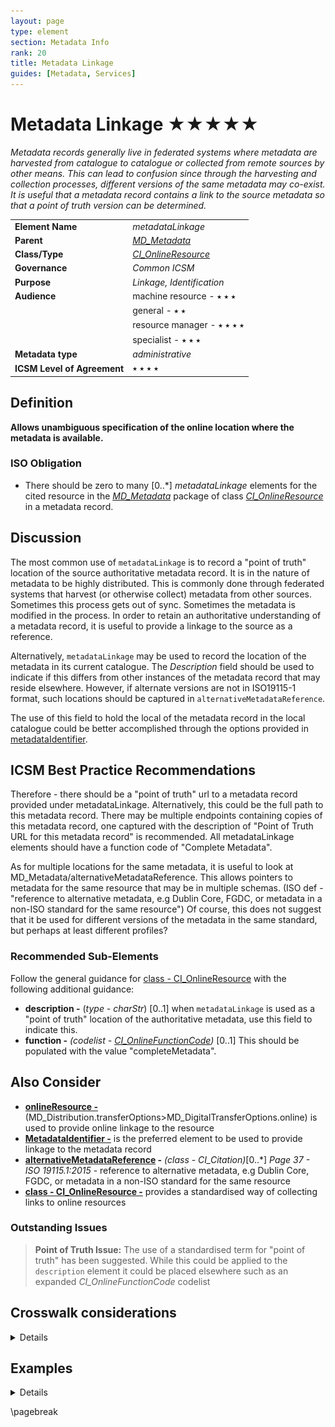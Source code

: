 ```yaml
---
layout: page
type: element
section: Metadata Info
rank: 20
title: Metadata Linkage
guides: [Metadata, Services]
---
```

# Metadata Linkage ★★★★★

*Metadata records generally live in federated systems where metadata are harvested from catalogue to catalogue or collected from remote sources by other means. This can lead to confusion since through the harvesting and collection processes, different versions of the same metadata may co-exist. It is useful that a metadata record contains a link to the source metadata so that a point of truth version can be determined.*

| | |
| --- | --- |
| **Element Name** | *metadataLinkage* |
| **Parent** | *[MD_Metadata](./class-MD_Metadata)* |
| **Class/Type** | *[CI_OnlineResource](./class-CI_OnlineResource)* |
| **Governance** | *Common ICSM* |
| **Purpose** | *Linkage, Identification* |
| **Audience** | machine resource - ⭑ ⭑ ⭑ |
| | general - ⭑ ⭑ |
| | resource manager - ⭑ ⭑ ⭑ ⭑ |
| | specialist - ⭑ ⭑ ⭑ |
| **Metadata type** | *administrative* |
| **ICSM Level of Agreement** | ⭑ ⭑ ⭑ ⭑ |

## Definition
**Allows unambiguous specification of the online location where the metadata is available.**

### ISO Obligation
- There should be zero to many [0..\*] *metadataLinkage* elements for the cited resource in the *[MD_Metadata](./class-MD_Metadata)* package of class *[CI_OnlineResource](./class-CI_OnlineResource)* in a metadata record.

## Discussion
The most common use of `metadataLinkage` is to record a "point of truth" location of the source authoritative metadata record. It is in the nature of metadata to be highly distributed. This is commonly done through federated systems that harvest (or otherwise collect) metadata from other sources. Sometimes this process gets out of sync. Sometimes the metadata is modified in the process. In order to retain an authoritative understanding of a metadata record, it is useful to provide a linkage to the source as a reference.

Alternatively, `metadataLinkage` may be used to record the location of the metadata in its current catalogue. The *Description* field should be used to indicate if this differs from other instances of the metadata record that may reside elsewhere. However, if alternate versions are not in ISO19115-1 format, such locations should be captured in `alternativeMetadataReference`.

The use of this field to hold the local of the metadata record in the local catalogue could be better accomplished through the options provided in [metadataIdentifier](./MetadataIdentifier).

## ICSM Best Practice Recommendations

Therefore - there should be a "point of truth" url to a metadata record provided under metadataLinkage. Alternatively, this could be the full path to this metadata record. There may be multiple endpoints containing copies of this metadata record, one captured with the description of "Point of Truth URL for this metadata record" is recommended.
All metadataLinkage elements should have a function code of "Complete Metadata".

As for multiple locations for the same metadata, it is useful to look at MD_Metadata/alternativeMetadataReference. This allows pointers to metadata for the same resource that may be in multiple schemas. (ISO def - "reference to alternative metadata, e.g Dublin Core, FGDC, or metadata in a non-ISO standard for the same resource") Of course, this does not suggest that it be used for different versions of the metadata in the same standard, but perhaps at least different profiles?

### Recommended Sub-Elements

Follow the general guidance for [class - CI_OnlineResource](./class-CI_OnlineResource) with the following additional guidance:

- **description -** (*type - charStr*) [0..1] when `metadataLinkage` is used as a "point of truth" location of the authoritative metadata, use this field to indicate this.
- **function -** *(codelist - [CI_OnlineFunctionCode](http://wiki.esipfed.org/index.php/ISO_19115-3_Codelists#CI_OnLineFunctionCode))* [0..1] This should be populated with the value "completeMetadata".

## Also Consider

- **[onlineResource -](./DistributionInfo)** (MD_Distribution.transferOptions>MD_DigitalTransferOptions.online) is used to provide online linkage to the resource 
- **[MetadataIdentifier -](./MetadataIdentifier)** is the preferred element to be used to provide linkage to the metadata record
- **[alternativeMetadataReference](http://geos.whu.edu.cn/ont/iso19115/metadata.html#d4e52) -** *(class - CI_Citation)*[0..\*] *Page 37 - ISO 19115.1:2015* - reference to alternative metadata, e.g Dublin Core, FGDC, or metadata in a non-ISO standard for the same resource
- **[class - CI_OnlineResource -](./class-CI_OnlineResource)** provides a standardised way of collecting links to online resources 

### Outstanding Issues

> **Point of Truth Issue:**
The use of a standardised term for "point of truth" has been suggested. While this could be applied to the `description` element it could be placed elsewhere such as an expanded *CI_OnlineFunctionCode* codelist

## Crosswalk considerations

<details>

### ISO19139

As this is a new element to allow unambiguous specification of the online location where the metadata is available, there are no reliable elements to crosswalk.

### Dublin core / CKAN / data.gov.au

In Dublin Core, the identifier element is described as holding a reference to the resource (not the metadata). However, in the case of metadata records harvested by a higher level CKAN like catalogue, we view the complete metadata record as the resource. It is also a standard practice that the DC Identifier field to be resolvable. For a Dublin Core metadata record harvested via CSW from an ISO 19115-1 record, it is important that that record links to something that can be dereferenced. That something is held in the identifier field and should be the location URL/URI for the metadata. IF the ISO 19115-1 identifier element is only an unresolvable UUID, the metadataLinkage element may be a better choice to populate the DC Identifier field.

### DCAT

May map to `dct:identifier` if `metadataIdentifier` is unresolvable

### RIF-CS

May map to `Key Identifier` if `metadataIdentifier` is unresolvable

</details>

## Examples

<details>

### XML

```
<mdb:MD_Metadata>
....
 <mdb:metadataLinkage>
  <cit:CI_OnlineResource>
   <cit:linkage>
    <gco:CharacterString>
    http://geodata.nz/geonetwork/srv/eng/metadata/
    314eb989-3771-4c24-a399-d22631973279
    </gco:CharacterString>
   </cit:linkage>
   <cit:description>
    <gco:CharacterString>Point of truth URL of this metadata record
    </gco:CharacterString>
   </cit:description>
   <cit:function>
    <cit:CI_OnLineFunctionCode 
    codeList="https://schemas.isotc211.org/19115/resources/Codelist/cat
    /codelists.xml#CI_OnLineFunctionCode" codeListValue="completeMetadata"/>
   </cit:function>
  </cit:CI_OnlineResource>
 </mdb:metadataLinkage>
....
</mdb:MD_Metadata>
```

\pagebreak

### UML diagrams
Recommended elements highlighted in yellow

![MDLinkage](../images/MetadataLinkageUML.png)

</details>

\pagebreak

